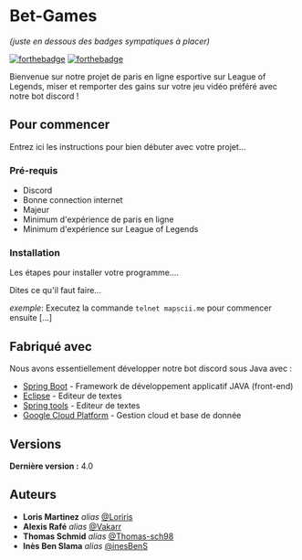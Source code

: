 # Bet-Games
_(juste en dessous des badges sympatiques à placer)_

[![forthebadge](http://forthebadge.com/images/badges/built-with-love.svg)](http://forthebadge.com)  [![forthebadge](http://forthebadge.com/images/badges/powered-by-electricity.svg)](http://forthebadge.com)

Bienvenue sur notre projet de paris en ligne esportive sur League of Legends, miser et remporter des gains sur votre jeu vidéo préféré avec notre bot discord !

## Pour commencer

Entrez ici les instructions pour bien débuter avec votre projet...

### Pré-requis

- Discord
- Bonne connection internet
- Majeur
- Minimum d'expérience de paris en ligne
- Minimum d'expérience sur League of Legends

### Installation

Les étapes pour installer votre programme....

Dites ce qu'il faut faire...

_exemple_: Executez la commande ``telnet mapscii.me`` pour commencer ensuite [...]

## Fabriqué avec

Nous avons essentiellement développer notre bot discord sous Java avec :

* [Spring Boot](https://spring.io/projects/spring-boot) -  Framework de développement applicatif JAVA (front-end)
* [Eclipse](https://www.eclipse.org/) - Editeur de textes
* [Spring tools](https://spring.io/tools) - Editeur de textes
* [Google Cloud Platform](https://cloud.google.com/) - Gestion cloud et base de donnée

## Versions

**Dernière version :** 4.0

## Auteurs

* **Loris Martinez** _alias_ [@Loriris](https://github.com/Loriris)
* **Alexis Rafé** _alias_ [@Vakarr](https://github.com/Vakarr)
* **Thomas Schmid** _alias_ [@Thomas-sch98](https://github.com/Thomas-sch98)
* **Inès Ben Slama** _alias_ [@inesBenS](https://github.com/inesBenS)
